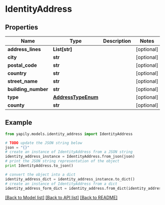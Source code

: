 # IdentityAddress


## Properties
Name | Type | Description | Notes
------------ | ------------- | ------------- | -------------
**address_lines** | **List[str]** |  | [optional] 
**city** | **str** |  | [optional] 
**postal_code** | **str** |  | [optional] 
**country** | **str** |  | [optional] 
**street_name** | **str** |  | [optional] 
**building_number** | **str** |  | [optional] 
**type** | [**AddressTypeEnum**](AddressTypeEnum.md) |  | [optional] 
**county** | **str** |  | [optional] 

## Example

```python
from yapily.models.identity_address import IdentityAddress

# TODO update the JSON string below
json = "{}"
# create an instance of IdentityAddress from a JSON string
identity_address_instance = IdentityAddress.from_json(json)
# print the JSON string representation of the object
print IdentityAddress.to_json()

# convert the object into a dict
identity_address_dict = identity_address_instance.to_dict()
# create an instance of IdentityAddress from a dict
identity_address_form_dict = identity_address.from_dict(identity_address_dict)
```
[[Back to Model list]](../README.md#documentation-for-models) [[Back to API list]](../README.md#documentation-for-api-endpoints) [[Back to README]](../README.md)


